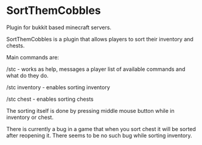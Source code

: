 # SortThemCobbles
Plugin for bukkit based minecraft servers.

SortThemCobbles is a plugin that allows players to sort their inventory and chests.

Main commands are:

/stc - works as help, messages a player list of available commands and what do they do.

/stc inventory - enables sorting inventory

/stc chest - enables sorting chests

The sorting itself is done by pressing middle mouse button while in inventory or chest.

There is currently a bug in a game that when you sort chest it will be sorted after reopening it.
There seems to be no such bug while sorting inventory.
